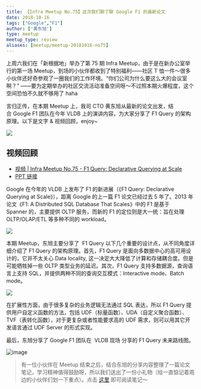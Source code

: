 ```yaml
---
title: 【Infra Meetup No.75】这次我们聊了聊 Google F1 的最新论文
date: 2018-10-16
tags: ["Google","F1"]
author: ['黄东旭']
type: meetup
meetup_type: review
aliases: [meetup/meetup-20181016-no75]
---
```



上周六我们在「新根据地」举办了第 75 期 Infra Meetup，由于是在新办公室举行的第一场 Meetup，到场的小伙伴都收到了特别福利——社区 T 恤一件～很多小伙伴还好奇参观了一圈我们的工作环境。“你们公司为什么要这么大的会议室啊？” ——要为定期举办的社区交流活动准备空间呀～不过照本期火爆程度，这个空间恐怕不久就不够用了 haha

言归正传，在本期 Meetup 上，我司 CTO 黄东旭从最新的论文出发，结合 Google F1 团队在今年 VLDB 上的演讲内容，为大家分享了 F1 Query 的架构原理。以下是文字 & 视频回顾，enjoy~ 

![](http://upload-images.jianshu.io/upload_images/542677-e89b3f129842124a?imageMogr2/auto-orient/strip%7CimageView2/2/w/1240)

## 视频回顾

- [视频 | Infra Meetup No.75 - F1 Query: Declarative Querying at Scale](https://www.bilibili.com/video/av38126687)
- [PPT 链接](https://eyun.baidu.com/s/3nwKJoox)

Google 在今年的 VLDB 上发布了 F1 的新进展（《F1 Query: Declarative Querying at Scale》），距离 Google 的上一篇 F1 论文已经过去 5 年了。2013 年论文《F1: A Distributed SQL Database That Scales》中的 F1 是基于 Spanner 的，主要提供 OLTP 服务，而新的 F1 的定位则是大一统：旨在处理 OLTP/OLAP/ETL 等多种不同的 workload。

![](http://upload-images.jianshu.io/upload_images/542677-1da8f69af54ae457?imageMogr2/auto-orient/strip%7CimageView2/2/w/1240)

本期 Meetup，东旭主要分享了  F1 Query 以下几个重要的设计点，从不同角度详细介绍了 F1 Query 的架构原理。首先，F1 Query 是面向多数据中心的高可用设计的，它并不太关心 Data locality, 这一决定大大降低了计算和存储耦合度。但是可能牺牲掉一些 OLTP 类型业务的延迟。其次，F1 Query 支持多数据源，查询语言上支持 SQL，并提供两种不同的查询交互模式：Interactive mode、Batch mode。

![](http://upload-images.jianshu.io/upload_images/542677-f5fac0c96d72f796?imageMogr2/auto-orient/strip%7CimageView2/2/w/1240) 

在扩展性方面，由于很多复杂的业务逻辑无法通过 SQL 表达，所以 F1 Query 提供用户自定义函数的方法，包括 UDF（标量函数）、UDA（自定义聚合函数）、TVF（表转化函数），对于更复杂或者性能要求高的 UDF 需求，则可以用其它开发语言通过 UDF Server 的形式实现。

最后，东旭分享了 Google F1 团队在  VLDB 现场 分享的 F1 Query 未来路线图。

![image](http://upload-images.jianshu.io/upload_images/542677-208327d072428194?imageMogr2/auto-orient/strip%7CimageView2/2/w/1240)


>有一位小伙伴在 Meetup 结束之后，结合东旭的分享内容整理了一篇论文笔记，学习精神值得鼓励呀，所以我们送出了一份小礼物（给一直惦记着周边的小伙伴们划一下重点）。点击 [这里](https://zhuanlan.zhihu.com/p/46709577) 即可阅读笔记～

